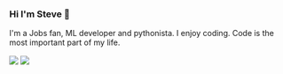### Hi I'm Steve  

I'm a Jobs fan, ML developer and pythonista. I enjoy coding. Code is the most important part of my life.

<img align="center" src="https://github-readme-stats.vercel.app/api?username=sun1638650145&show_icons=true" /> <img align="center" src="https://github-readme-stats.vercel.app/api/top-langs/?username=sun1638650145&layout=compact" />





